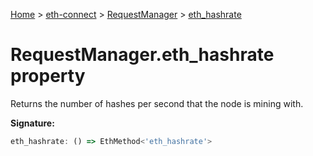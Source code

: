 [Home](./index) &gt; [eth-connect](./eth-connect.md) &gt; [RequestManager](./eth-connect.requestmanager.md) &gt; [eth\_hashrate](./eth-connect.requestmanager.eth_hashrate.md)

# RequestManager.eth\_hashrate property

Returns the number of hashes per second that the node is mining with.

**Signature:**
```javascript
eth_hashrate: () => EthMethod<'eth_hashrate'>
```
